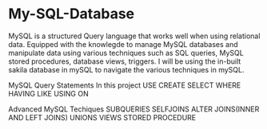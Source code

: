 # My-SQL-Database
MySQL is a structured Query language that works well when using relational data.
Equipped with the knowlegde to manage MySQL databases and manipulate data using various techniques such as SQL queries, 
MySQL stored procedures, database views, triggers. I will be using the in-built sakila database in mySQL to navigate the various techniques in 
mySQL.

MySQL Query Statements In this project
USE
CREATE
SELECT
WHERE
HAVING
LIKE
USING 
ON

Advanced MySQL Techiques
SUBQUERIES
SELFJOINS
ALTER JOINS(INNER AND LEFT JOINS)
UNIONS
VIEWS
STORED PROCEDURE



